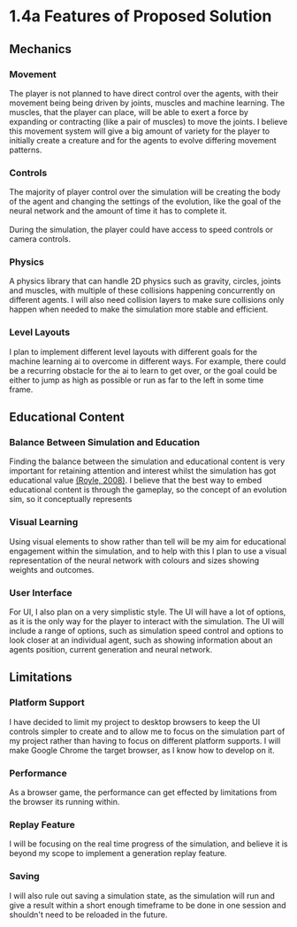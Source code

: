 # 1.4a Features of Proposed Solution

## Mechanics

### Movement

The player is not planned to have direct control over the agents, with their movement being being driven by joints, muscles and machine learning. The muscles, that the player can place, will be able to exert a force by expanding or contracting (like a pair of muscles) to move the joints. I believe this movement system will give a big amount of variety for the player to initially create a creature and for the agents to evolve differing movement patterns.

### Controls

The majority of player control over the simulation will be creating the body of the agent and changing the settings of the evolution, like the goal of the neural network and the amount of time it has to complete it.\
\
During the simulation, the player could have access to speed controls or camera controls.

### Physics

A physics library that can handle 2D physics such as gravity, circles, joints and muscles, with multiple of these collisions happening concurrently on different agents. I will also need collision layers to make sure collisions only happen when needed to make the simulation more stable and efficient.

### Level Layouts

I plan to implement different level layouts with different goals for the machine learning ai to overcome in different ways. For example, there could be a recurring obstacle for the ai to learn to get over, or the goal could be either to jump as high as possible or run as far to the left in some time frame.

## Educational Content

### Balance Between Simulation and Education

Finding the balance between the simulation and educational content is very important for retaining attention and interest whilst the simulation has got educational value [(Royle, 2008)](../analysis/references.md). I believe that the best way to embed educational content is through the gameplay, so the concept of an evolution sim, so it conceptually represents&#x20;

### Visual Learning

Using visual elements to show rather than tell will be my aim for educational engagement within the simulation, and to help with this I plan to use a visual representation of the neural network with colours and sizes showing weights and outcomes.

### User Interface

For UI, I also plan on a very simplistic style. The UI will have a lot of options, as it is the only way for the player to interact with the simulation. The UI will include a range of options, such as simulation speed control and options to look closer at an individual agent, such as showing information about an agents position, current generation and neural network.

## Limitations

### Platform Support

I have decided to limit my project to desktop browsers to keep the UI controls simpler to create and to allow me to focus on the simulation part of my project rather than having to focus on different platform supports. I will make Google Chrome the target browser, as I know how to develop on it.

### Performance

As a browser game, the performance can get effected by limitations from the browser its running within.

### Replay Feature

I will be focusing on the real time progress of the simulation, and believe it is beyond my scope to implement a generation replay feature.

### Saving

I will also rule out saving a simulation state, as the simulation will run and give a result within a short enough timeframe to be done in one session and shouldn't need to be reloaded in the future.
